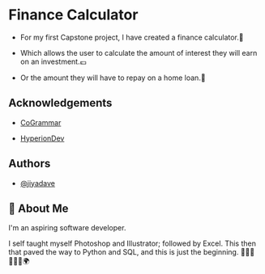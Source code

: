 # Finance Calculator

*  For my first Capstone project, I have created a finance calculator.🧮

*  Which allows the user to calculate the amount of interest they will earn on an investment.💷

* Or the amount they will have to repay on a home loan.🏡




## Acknowledgements

 - [CoGrammar](https://skills.cogrammar.com/?gad_source=1#lp-pom-block-22)

- [HyperionDev](https://www.hyperiondev.com/)





## Authors

- [@jiyadave](https://www.github.com/jiyadave)




## 🚀 About Me

I'm an aspiring software developer.


I self taught myself Photoshop and Illustrator; followed by Excel.
This then that paved the way to Python and SQL, and this is just the beginning.
👩🏽‍💻👩🏽‍🎓🌍
